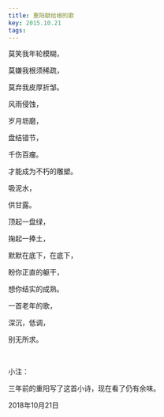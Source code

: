 ```yaml
---
title: 重阳献给根的歌
key: 2015.10.21
tags: 
---
```


莫笑我年轮模糊，

莫嫌我根须稀疏，

莫弃我皮厚折邹。

风雨侵蚀，

岁月坜磨，

盘结错节，

千伤百瘤。

才能成为不朽的雕塑。

吸泥水，

供甘露。

顶起一盘绿，

掬起一捧土，

默默在底下，在底下，

盼你正直的躯干，

想你结实的成熟。

一首老年的歌，

深沉，低调，

别无所求。

</br>

小注：

三年前的重阳写了这首小诗，现在看了仍有余味。

2018年10月21日

</br>

